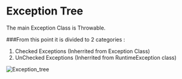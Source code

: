 
 # Exception Tree

The main Exception Class is Throwable.

###From this point it is divided to 2 categories :
1. Checked Exceptions (Inherrited from Exception Class)
2. UnChecked Exceptions (Inherrited from RuntimeException class)

![Exception_tree](https://user-images.githubusercontent.com/36256986/147460551-bdfc75ab-c734-49cd-a52f-ee561a38d979.png)
